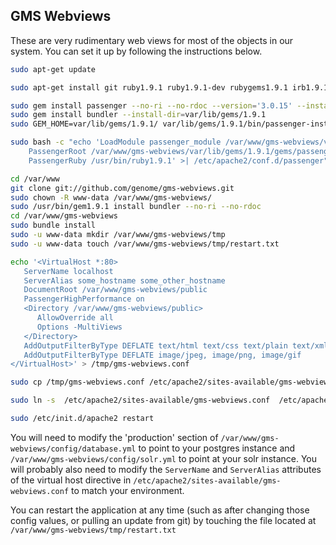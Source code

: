GMS Webviews
----

These are very rudimentary web views for most of the objects in our system. You can set it up by following the instructions below.

```bash
sudo apt-get update

sudo apt-get install git ruby1.9.1 ruby1.9.1-dev rubygems1.9.1 irb1.9.1 ri1.9.1 rdoc1.9.1 build-essential apache2 libopenssl-ruby1.9.1 libssl-dev zlib1g-dev libcurl4-openssl-dev apache2-prefork-dev libapr1-dev libaprutil1-dev postgresql postgresql-contrib libpq-dev libxslt-dev libxml2-dev

sudo gem install passenger --no-ri --no-rdoc --version='3.0.15' --install-dir=var/lib/gems/1.9.1
sudo gem install bundler --install-dir=var/lib/gems/1.9.1
sudo GEM_HOME=var/lib/gems/1.9.1/ var/lib/gems/1.9.1/bin/passenger-install-apache2-module --auto

sudo bash -c "echo 'LoadModule passenger_module /var/www/gms-webviews/var/lib/gems/1.9.1/gems/passenger-3.0.15/ext/apache2/mod_passenger.so 
    PassengerRoot /var/www/gms-webviews/var/lib/gems/1.9.1/gems/passenger-3.0.15
    PassengerRuby /usr/bin/ruby1.9.1' >| /etc/apache2/conf.d/passenger"

cd /var/www 
git clone git://github.com/genome/gms-webviews.git
sudo chown -R www-data /var/www/gms-webviews/
sudo /usr/bin/gem1.9.1 install bundler --no-ri --no-rdoc
cd /var/www/gms-webviews
sudo bundle install
sudo -u www-data mkdir /var/www/gms-webviews/tmp
sudo -u www-data touch /var/www/gms-webviews/tmp/restart.txt

echo '<VirtualHost *:80>
   ServerName localhost
   ServerAlias some_hostname some_other_hostname
   DocumentRoot /var/www/gms-webviews/public
   PassengerHighPerformance on
   <Directory /var/www/gms-webviews/public>
      AllowOverride all
      Options -MultiViews
   </Directory>
   AddOutputFilterByType DEFLATE text/html text/css text/plain text/xml application/json
   AddOutputFilterByType DEFLATE image/jpeg, image/png, image/gif
</VirtualHost>' > /tmp/gms-webviews.conf

sudo cp /tmp/gms-webviews.conf /etc/apache2/sites-available/gms-webviews.conf

sudo ln -s  /etc/apache2/sites-available/gms-webviews.conf  /etc/apache2/sites-enabled/gms-webviews.conf

sudo /etc/init.d/apache2 restart
```


You will need to modify the 'production' section of `/var/www/gms-webviews/config/database.yml` to point to your postgres instance and `/var/www/gms-webviews/config/solr.yml` to point at your solr instance.
You will probably also need to modify the `ServerName` and `ServerAlias` attributes of the virtual host directive in `/etc/apache2/sites-available/gms-webviews.conf` to match your environment.

You can restart the application at any time (such as after changing those config values, or pulling an update from git) by touching the file located at `/var/www/gms-webviews/tmp/restart.txt`
